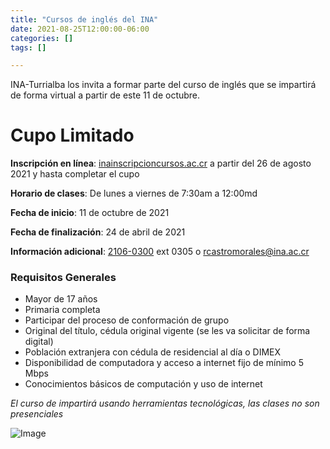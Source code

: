 ```yaml
---
title: "Cursos de inglés del INA"
date: 2021-08-25T12:00:00-06:00
categories: []
tags: []

---
```


INA-Turrialba los invita a formar parte del curso de inglés que se impartirá de forma virtual a partir de este 11 de octubre.

<!--more-->

# Cupo Limitado

**Inscripción en línea**: [inainscripcioncursos.ac.cr](https://www.inainscripcioncursos.ac.cr/WebForms/Default.aspx) a partir del 26 de agosto 2021 y hasta completar el cupo

**Horario de clases**: De lunes a viernes de 7:30am a 12:00md

**Fecha de inicio**: 11 de octubre de 2021

**Fecha de finalización**: 24 de abril de 2021

**Información adicional**: [2106-0300](tel:21060300) ext 0305 o [rcastromorales@ina.ac.cr](mailto:rcastromorales@ina.ac.cr) 

### Requisitos Generales

* Mayor de 17 años
* Primaria completa
* Participar del proceso de conformación de grupo
* Original del título, cédula original vigente (se les va solicitar de forma digital)
* Población extranjera con cédula de residencial al día o DIMEX
* Disponibilidad de computadora y acceso a internet fijo de mínimo 5 Mbps
* Conocimientos básicos de computación y uso de internet

*El curso de impartirá usando herramientas tecnológicas, las clases no son presenciales*

![Image](image.jpg)